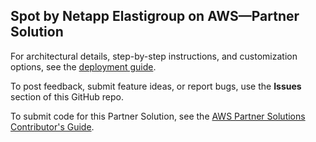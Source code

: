 
## Spot by Netapp Elastigroup on AWS—Partner Solution

For architectural details, step-by-step instructions, and customization options, see the [deployment guide](https://fwd.aws/RNpxj?).

To post feedback, submit feature ideas, or report bugs, use the **Issues** section of this GitHub repo. 

To submit code for this Partner Solution, see the [AWS Partner Solutions Contributor's Guide](https://aws-quickstart.github.io/).